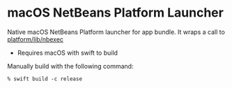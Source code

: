 <!--

    Licensed to the Apache Software Foundation (ASF) under one
    or more contributor license agreements.  See the NOTICE file
    distributed with this work for additional information
    regarding copyright ownership.  The ASF licenses this file
    to you under the Apache License, Version 2.0 (the
    "License"); you may not use this file except in compliance
    with the License.  You may obtain a copy of the License at

      https://www.apache.org/licenses/LICENSE-2.0

    Unless required by applicable law or agreed to in writing,
    software distributed under the License is distributed on an
    "AS IS" BASIS, WITHOUT WARRANTIES OR CONDITIONS OF ANY
    KIND, either express or implied.  See the License for the
    specific language governing permissions and limitations
    under the License.

-->
# macOS NetBeans Platform Launcher

Native macOS NetBeans Platform launcher for app bundle. It wraps a call to [platform/lib/nbexec](../../../platform/o.n.bootstrap/launcher/unix/nbexec)

* Requires macOS with swift to build


Manually build with the following command:
```shell
% swift build -c release
```
